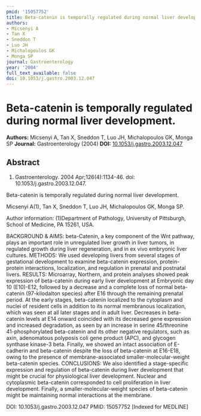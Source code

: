 ```yaml
---
pmid: '15057752'
title: Beta-catenin is temporally regulated during normal liver development.
authors:
- Micsenyi A
- Tan X
- Sneddon T
- Luo JH
- Michalopoulos GK
- Monga SP
journal: Gastroenterology
year: '2004'
full_text_available: false
doi: 10.1053/j.gastro.2003.12.047
---
```


# Beta-catenin is temporally regulated during normal liver development.
**Authors:** Micsenyi A, Tan X, Sneddon T, Luo JH, Michalopoulos GK, Monga SP
**Journal:** Gastroenterology (2004)
**DOI:** [10.1053/j.gastro.2003.12.047](https://doi.org/10.1053/j.gastro.2003.12.047)

## Abstract

1. Gastroenterology. 2004 Apr;126(4):1134-46. doi: 10.1053/j.gastro.2003.12.047.

Beta-catenin is temporally regulated during normal liver development.

Micsenyi A(1), Tan X, Sneddon T, Luo JH, Michalopoulos GK, Monga SP.

Author information:
(1)Department of Pathology, University of Pittsburgh, School of Medicine, PA 
15261, USA.

BACKGROUND & AIMS: beta-Catenin, a key component of the Wnt pathway, plays an 
important role in unregulated liver growth in liver tumors, in regulated growth 
during liver regeneration, and in ex vivo embryonic liver cultures.
METHODS: We used developing livers from several stages of gestational 
development to examine beta-catenin expression, protein-protein interactions, 
localization, and regulation in prenatal and postnatal livers.
RESULTS: Microarray, Northern, and protein analyses showed peak expression of 
beta-catenin during early liver development at Embryonic day 10 (E10)-E12, 
followed by a decrease and a complete loss of normal beta-catenin (97-kilodalton 
species) after E16 through the remaining prenatal period. At the early stages, 
beta-catenin localized to the cytoplasm and nuclei of resident cells in addition 
to its normal membranous localization, which was seen at all later stages and in 
adult liver. Decreases in beta-catenin levels at E14 onward coincided with its 
decreased gene expression and increased degradation, as seen by an increase in 
serine 45/threonine 41-phosphorylated beta-catenin and its other negative 
regulators, such as axin, adenomatous polyposis coli gene product (APC), and 
glycogen synthase kinase-3 beta. Finally, we showed an intact association of 
E-cadherin and beta-catenin despite the loss of beta-catenin at E16-E18, owing 
to the presence of membrane-associated smaller-molecular-weight beta-catenin 
species.
CONCLUSIONS: We also identified a stage-specific expression and regulation of 
beta-catenin during liver development that might be crucial for physiological 
liver development. Nuclear and cytoplasmic beta-catenin corresponded to cell 
proliferation in liver development. Finally, a smaller-molecular-weight species 
of beta-catenin might be maintaining normal interactions at the membrane.

DOI: 10.1053/j.gastro.2003.12.047
PMID: 15057752 [Indexed for MEDLINE]
